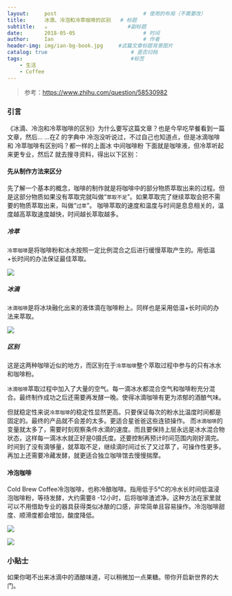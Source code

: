 ```yaml
---
layout:     post             				# 使用的布局（不需要改）
title:      冰滴、冷泡和冷萃咖啡的区别   # 标题 
subtitle:   ☕️ 					  		#副标题
date:       2018-05-05  					# 时间
author:     Ian                  			# 作者
header-img: img/ian-bg-book.jpg 	#这篇文章标题背景图片
catalog: true                        	# 是否归档
tags:                              		#标签
    - 生活
    - Coffee
---
```


> 参考：<https://www.zhihu.com/question/58530982>

### 引言

《冰滴、冷泡和冷萃咖啡的区别》为什么要写这篇文章？也是今早吃早餐看到一篇文章，然后... ...在Z 的字典中 冷泡没听说过，不过自己也知道点，但是冰滴咖啡 和 冷萃咖啡有区别吗？都一样的上面冰 中间咖啡粉 下面就是咖啡液，但冷萃听起来更专业，然后Z 就去搜寻资料，得出以下区别：

#### 先从制作方法来区分
先了解一个基本的概念，咖啡的制作就是将咖啡中的部分物质萃取出来的过程。但是这部分物质如果没有萃取完就叫做“`萃取不足`”。如果萃取完了继续萃取会把不需要的物质萃取出来，叫做“`过萃`”。 咖啡萃取的速度和温度与时间是息息相关的，温度越高萃取速度越快，时间越长萃取越多。

##### 冷萃
`冷萃咖啡`是将咖啡粉和冰水按照一定比例混合之后进行缓慢萃取产生的。用低温+长时间的办法保证最佳萃取。
 
![](http://uniquezhangqi.oss-cn-shenzhen.aliyuncs.com/blog/2018-05-05-%E5%86%B7%E8%90%83.jpg) 

##### 冰滴
`冰滴咖啡`是将冰块融化出来的液体滴在咖啡粉上。同样也是采用低温+长时间的办法来萃取。 

![](http://uniquezhangqi.oss-cn-shenzhen.aliyuncs.com/blog/2018-05-05-%E5%86%B0%E6%BB%B4.jpeg)

##### 区别
这是这两种咖啡近似的地方，而区别在于`冷萃咖啡`整个萃取过程中参与的只有冰水和咖啡粉。

`冰滴咖啡`萃取过程中加入了大量的空气。每一滴冰水都混合空气和咖啡粉充分混合。最终制作成功之后还需要再发酵一晚。使得冰滴咖啡有更为浓郁的酒酿气味。 

但就稳定性来说`冷萃咖啡`的稳定性显然更高。只要保证每次的粉水比温度时间都是固定的。最终的产品就不会差的太多。更适合星爸爸这些连锁操作。 而`冰滴咖啡`的变量就太多了，需要时刻观察条件水滴的速度。而且要保持上层永远是冰水混合物状态，这样每一滴冰水就正好是0摄氏度。还要控制再预计时间范围内刚好滴完。时间到了没有滴够量，就萃取不足，继续滴时间过长了又过萃了，可操作性更多。再加上还需要冷藏发酵，就更适合独立咖啡馆去慢慢揣摩。 

#### 冷泡咖啡
Cold Brew Coffee冷泡咖啡，也称冷酿咖啡。指用低于5℃的冷水长时间低温浸泡咖啡粉，等待发酵，大约需要8 -12小时，后将咖啡渣滤净。这种方法在家里就可以不用借助专业的器具获得类似冰酿的口感，非常简单且容易操作。冷泡咖啡甜度、顺滑度都会增加，酸度降低。

![](http://uniquezhangqi.oss-cn-shenzhen.aliyuncs.com/blog/2018-05-05-%E5%86%B7%E6%B3%A11.jpg)

![](http://uniquezhangqi.oss-cn-shenzhen.aliyuncs.com/blog/2018-05-05-%E5%86%B7%E6%B3%A12.jpg)

### 小贴士 
如果你喝不出来冰滴中的酒酿味道，可以稍微加一点果糖。带你开启新世界的大门。


